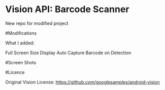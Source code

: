 # Vision API: Barcode Scanner
New repo for modified project

#Modifications

What I added:

Full Screen Size Display
Auto Capture Barcode on Detection

#Screen Shots



#Licence

Original Vision License: 
https://github.com/googlesamples/android-vision